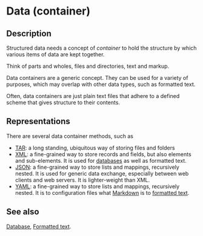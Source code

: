 # Data (container)

## Description

Structured data needs a concept of *container* to hold the structure
by which various items of data are kept together.

Think of parts and wholes, files and directories, text and markup.

Data containers are a generic concept. They can be used for a variety
of purposes, which may overlap with other data types, such as formatted
text.

Often, data containers are just plain text files that adhere to a defined
scheme that gives structure to their contents.

## Representations

There are several data container methods, such as

*   [TAR](../fileTypes/tar.md):
    a long standing, ubiquitous way of storing files and folders
*   [XML](../fileTypes/xml.md):
    a fine-grained way to store records and fields, but also 
    elements and sub-elements. It is used for 
    [databases](database.md) as well as formatted text.
*   [JSON](../fileTypes/json.md):
    a fine-grained way to store lists and mappings, recursively nested.
    It is used for generic data exchange, especially between web clients and web servers.
    It is lighter-weight than XML.
*   [YAML](../fileTypes/yaml.md):
    a fine-grained way to store lists and mappings, recursively nested.
    It is to configuration files what [Markdown](../fileTypes/markdown.md) is
    to [formatted text](formattedText.md).

## See also

[Database](database.md), [Formatted text](formattedText.md).
